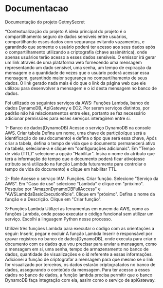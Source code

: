 # Documentacao
Documentação do projeto GetmySecret

°Contextualização do projeto
A ideia principal do projeto é o compartilhamento seguro de dados sensíveis entre usuários, compartilhando esses dados com segurança evitando vazamentos, e
garantindo que somente o usuário poderá ter acesso aos seus dados após o compartilhamento utilizando a criptografia (chave assimétrica), onde apenas usuários
terão acesso a esses dados sensíveis.
O emissor irá gerar um link através de uma plataforma web fornecendo uma mensagem representando um dado sensível, uma senha, um tempo de expiração da
mensagem e
a quantidade de vezes que o usuário poderá acessar essa mensagem, garantindo maior segurança no compartilhamento de seus dados. O link gerado nada mais é do
que
o link da página web que ele utilizou para desenvolver a mensagem e o id desta mensagem no banco de dados.

Foi utilizado os seguintes serviços da AWS: Funções Lambda, banco de dados DynamoDB, ApiGateway e EC2. Por serem serviços distintos, por padrão não há
relacionamentos entre eles, portanto se faz necessário adicionar permissões para esses serviços interagirem entre si.

1- Banco de dados(DynamoDB)
Acesse o serviço DynamoDB na console AWS.
Criar tabela
Defina um nome, uma chave de partição(que será a identificação do seu documento) e defina o tipo que será essa chave,
Após criar a tabela, defina o tempo de vida que o documento permanecerá ativo na tabela, selecione-a e clique em "configurações adicionais". Em "Tempo de
vida (TTL)" selecione a opção "Habilitar". Insira o nome do atributo que terá a informação de tempo que o documento poderá ficar ativo(esse atributo será
utilizado na função Lambda futuramente para controlar o tempo de vida do documento) e clique em habilitar TTL.

2- Role
Acesse o serviço IAM.
Funções.
Criar função.
Selecione "Serviço da AWS".
Em "Caso de uso" selecione "Lambda" e clique em "próximo".
Pesquise por "AmazonDynamoDBFullAccess" e "AWSLambdaBasicExecutionRole". Clique em "próximo".
Defina o nome da função e a Descrição.
Clique em "Criar função".


3-Funções Lambda
Utilizei as ferramentas em nuvem da AWS, como as funções Lambda, onde posso executar o código funcional sem utilizar um serviço. Escolhi a linguagem Python
nesse processo.

Utilizei três funções Lambda para executar o código com as orientações a seguir:
Inserir, pegar e excluir
A função Lambda Inserir é responsável por gravar registros no banco de dados(DynamoDB), onde executa para criar o documento com os dados que vou precisar para
enviar a mensagem, como a mensagem em si, uma senha, tempo de armazenamento no banco de dados, quantidade de visualizações e o id referente a essas informações.
Adicionei a função de criptografar a mensagem para que mesmo se o link for visualizado por terceiros, os dados estarão criptografados no banco de dados,
assegurando o conteúdo da mensagem.
Para ter acesso a esses dados no banco de dados, a função lambda precisa permitir que o banco DynamoDB faça integração com ela, assim como o serviço de
apiGateway.

